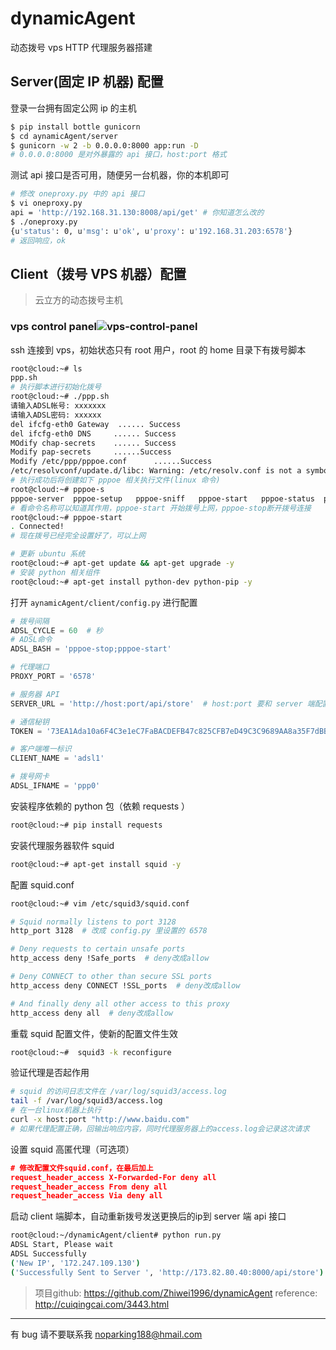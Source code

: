 # dynamicAgent
动态拨号 vps HTTP 代理服务器搭建


## Server(固定 IP 机器) 配置

登录一台拥有固定公网 ip 的主机 
```bash
$ pip install bottle gunicorn
$ cd aynamicAgent/server
$ gunicorn -w 2 -b 0.0.0.0:8000 app:run -D
# 0.0.0.0:8000 是对外暴露的 api 接口，host:port 格式
```
测试 api 接口是否可用，随便另一台机器，你的本机即可
```bash
# 修改 oneproxy.py 中的 api 接口
$ vi oneproxy.py
api = 'http://192.168.31.130:8008/api/get' # 你知道怎么改的
$ ./oneproxy.py
{u'status': 0, u'msg': u'ok', u'proxy': u'192.168.31.203:6578'}
# 返回响应，ok
```


## Client（拨号 VPS 机器）配置
> 云立方的动态拨号主机
### vps control panel![vps-control-panel](https://github.com/Zhiwei1996/dynamicAgent/raw/master/source/img/vps-control-panel.png)

ssh 连接到 vps，初始状态只有 root 用户，root 的 home 目录下有拨号脚本
```bash
root@cloud:~# ls
ppp.sh
# 执行脚本进行初始化拨号
root@cloud:~# ./ppp.sh
请输入ADSL帐号: xxxxxxx
请输入ADSL密码: xxxxxx
del ifcfg-eth0 Gateway  ...... Success
del ifcfg-eth0 DNS     ...... Success
MOdify chap-secrets    ...... Success
Modify pap-secrets     ......Success
Modify /etc/ppp/pppoe.conf      ......Success
/etc/resolvconf/update.d/libc: Warning: /etc/resolv.conf is not a symbolic link to /run/resolvconf/resolv.conf
# 执行成功后将创建如下 pppoe 相关执行文件(linux 命令)
root@cloud:~# pppoe-s
pppoe-server  pppoe-setup   pppoe-sniff   pppoe-start   pppoe-status  pppoe-stop
# 看命令名称可以知道其作用，pppoe-start 开始拨号上网，pppoe-stop断开拨号连接
root@cloud:~# pppoe-start
. Connected!
# 现在拨号已经完全设置好了，可以上网
```

```bash
# 更新 ubuntu 系统
root@cloud:~# apt-get update && apt-get upgrade -y
# 安装 python 相关组件
root@cloud:~# apt-get install python-dev python-pip -y
```

打开  `aynamicAgent/client/config.py` 进行配置
```python
# 拨号间隔
ADSL_CYCLE = 60  # 秒
# ADSL命令
ADSL_BASH = 'pppoe-stop;pppoe-start'

# 代理端口
PROXY_PORT = '6578'

# 服务器 API
SERVER_URL = 'http://host:port/api/store'  # host:port 要和 server 端配置的一样

# 通信秘钥
TOKEN = '73EA1Ada10a6F4C3e1eC7FaBACDEFB47c825CFB7eD49C3C9689AA8a35F7dBBd9264fa8fca5f4cBf2b0314aD4377C6b0999a1e5fAe5c8c31aD42657C1ce605B072ff3B42aEb8C9aad994cf9E3DAaaCC178791677288AdB48e319076e495Ec54dbcdc27bAF3Fc96c45b13Fa6A9c350D80f8Dcd4C559EFc0716bAec0Dbefb62AF5b'

# 客户端唯一标识
CLIENT_NAME = 'adsl1'

# 拨号网卡
ADSL_IFNAME = 'ppp0'
```


安装程序依赖的 python 包（依赖 requests ）
```bash
root@cloud:~# pip install requests
```
安装代理服务器软件  squid
```bash
root@cloud:~# apt-get install squid -y
```
配置 squid.conf
```bash
root@cloud:~# vim /etc/squid3/squid.conf

# Squid normally listens to port 3128
http_port 3128  # 改成 config.py 里设置的 6578

# Deny requests to certain unsafe ports
http_access deny !Safe_ports  # deny改成allow

# Deny CONNECT to other than secure SSL ports
http_access deny CONNECT !SSL_ports  # deny改成allow

# And finally deny all other access to this proxy
http_access deny all  # deny改成allow
```

重载 squid 配置文件，使新的配置文件生效

```bash
root@cloud:~#  squid3 -k reconfigure
```

验证代理是否起作用

```bash
# squid 的访问日志文件在 /var/log/squid3/access.log
tail -f /var/log/squid3/access.log
# 在一台linux机器上执行
curl -x host:port "http://www.baidu.com"
# 如果代理配置正确，回输出响应内容，同时代理服务器上的access.log会记录这次请求
```
设置 squid 高匿代理（可选项）
```json
# 修改配置文件squid.conf，在最后加上
request_header_access X-Forwarded-For deny all  
request_header_access From deny all  
request_header_access Via deny all
```

启动 client 端脚本，自动重新拨号发送更换后的ip到 server 端 api 接口
```bash
root@cloud:~/dynamicAgent/client# python run.py
ADSL Start, Please wait
ADSL Successfully
('New IP', '172.247.109.130')
('Successfully Sent to Server ', 'http://173.82.80.40:8000/api/store')
```

> 项目github:  https://github.com/Zhiwei1996/dynamicAgent
> reference: http://cuiqingcai.com/3443.html

---------------
有 bug 请不要联系我 noparking188@hmail.com

